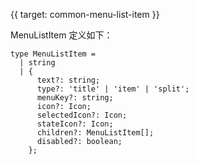 {{ target: common-menu-list-item }}

MenuListItem 定义如下：

```
type MenuListItem =
  | string
  | {
      text?: string;
      type?: 'title' | 'item' | 'split';
      menuKey?: string;
      icon?: Icon;
      selectedIcon?: Icon;
      stateIcon?: Icon;
      children?: MenuListItem[];
      disabled?: boolean;
    };
```
